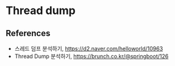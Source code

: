# Thread dump

## References

- 스레드 덤프 분석하기, https://d2.naver.com/helloworld/10963
- Thread Dump 분석하기, https://brunch.co.kr/@springboot/126
